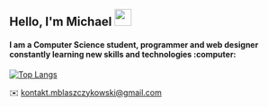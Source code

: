 <h2 align="left">
<abc>
  <br>Hello, I'm Michael <img src="https://user-images.githubusercontent.com/42378118/110234147-e3259600-7f4e-11eb-95be-0c4047144dea.gif" width="30"><br>
</h2> 
<h4 align="left">
  I am a Computer Science student, programmer and web designer constantly learning new skills and technologies :computer:<br>
</h4>
</abc>

[![Top Langs](https://github-readme-stats-git-masterrstaa-rickstaa.vercel.app/api/top-langs/?username=mblaszczykowski&border_radius=30&hide_border=true&bg_color=282828)](https://github.com/anuraghazra/github-readme-stats)

:envelope: kontakt.mblaszczykowski@gmail.com

